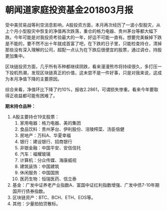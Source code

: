 # 朝闻道家庭投资基金201803月报


受中美贸易战等利空消息影响，A股投资方面，本月再次经历了一波小型股灾，从上个月小型股灾中恢复的净值再次跌落，重仓的格力电器、贵州茅台等都大幅下跌。今年可能是对我投资考验最大的一年，好运不可能一直有。想要完美躲掉下跌是不能的，要不然不出十年就成首富了吧，在下跌的日子里，只能检查持仓，清掉那些没有深入理解的公司，超配一点认为在下跌后很便宜的股票，通过调仓，持股更加集中。

区块链投资方面，几乎所有币种都继续阴跌，看来漫漫熊市将持续很久，多打压一下投机热潮，发现区块链真正的价值，这未尝不是一件好事，只是对我来说，这成为本月净值下降的主要原因。

综合来看，净值环比下降了约10%，报收2.2861，可谓损失惨重。看来今年要取得正收益都可能有困难了。

**期末持仓品种：**

1. A股主要持仓19支股票：
   1. 家用电器：格力电器、美的集团
   2. 食品饮料：贵州茅台、伊利股份、涪陵榨菜、汤臣倍健
   3. 房地产：万科A、华夏幸福
   4. 银行：建设银行、招商银行
   5. 非银金融：中国平安、安信信托
   6. 汽车：福耀玻璃
   7. 计算机：分众传媒、海康威视
   8. 建筑装饰：中国建筑
   9. 休闲服务：中国国旅
   10. 医药生物：恒瑞医药、信立泰
2. 基金：广发中证养老产业指数A、富国中证红利指数增强、广发中债7-10年期国开行债券指数。
3. 区块链资产：BTC、BCH、ETH、EOS等。
4. 其他：少量拍拍贷散标。


